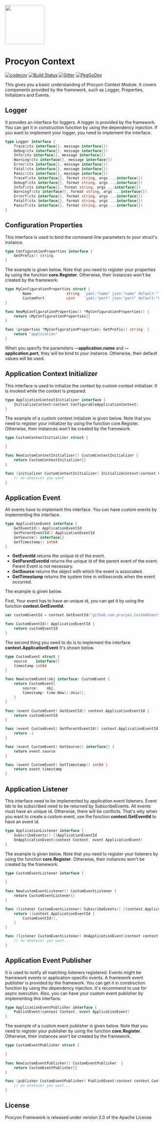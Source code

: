 <img src="https://procyon-projects.github.io/img/logo.png" width="128">

# Procyon Context
[![codecov](https://codecov.io/gh/procyon-projects/procyon-context/branch/master/graph/badge.svg?token=8Q2DVS1SZX)](https://codecov.io/gh/procyon-projects/procyon-context)
[![Build Status](https://travis-ci.com/procyon-projects/procyon-context.svg?branch=master)](https://travis-ci.com/procyon-projects/procyon-context)
[![Gitter](https://badges.gitter.im/procyon-projects/community.svg)](https://gitter.im/procyon-projects/community?utm_source=badge&utm_medium=badge&utm_campaign=pr-badge)
[![PkgGoDev](https://pkg.go.dev/badge/procyon-projects/procyon)](https://pkg.go.dev/github.com/procyon-projects/procyon-context)

This gives you a basic understanding of Procyon Context Module. It covers
components provided by the framework, such as Logger, Properties, Initializers and Events.

## Logger
It provides an interface for loggers. A logger is provided by the framework.
You can get it in construction function by using the dependency injection.
If you want to implement your logger, you need to implement the interface.

```go
type Logger interface {
	Trace(ctx interface{}, message interface{})
	Debug(ctx interface{}, message interface{})
	Info(ctx interface{}, message interface{})
	Warning(ctx interface{}, message interface{})
	Error(ctx interface{}, message interface{})
	Fatal(ctx interface{}, message interface{})
	Panic(ctx interface{}, message interface{})
	Tracef(ctx interface{}, format string, args ...interface{})
	Debugf(ctx interface{}, format string, args ...interface{})
	Infof(ctx interface{}, format string, args ...interface{})
	Warningf(ctx interface{}, format string, args ...interface{})
	Errorf(ctx interface{}, format string, args ...interface{})
	Fatalf(ctx interface{}, format string, args ...interface{})
	Panicf(ctx interface{}, format string, args ...interface{})
}
```

## Configuration Properties
This interface is used to bind the command-line parameters to your struct's instance.
```go
type ConfigurationProperties interface {
	GetPrefix() string
}
```
The example is given below. Note that you need to register your properties by using the function **core.Register**.
Otherwise, their instances won't be created by the framework.
```go
type MyConfigurationProperties struct {
	    Name                string  `yaml:"name" json:"name" default:"Test Application"`
        CustomPort          uint    `yaml:"port" json:"port" default:"8090"`
}

func NewMyConfigurationProperties() *MyConfigurationProperties() {
    return &MyConfigurationProperties{}
}

func (properties *MyConfigurationProperties) GetPrefix() string  {
    return "application"
}

```
When you specify the parameters **--application.name** and **--application.port**, they will be bind to 
your instance. Otherwise, their default values will be used.

## Application Context Initializer
This interface is used to initialize the context by custom context initializer. It is invoked 
while the context is prepared. 
```go
type ApplicationContextInitializer interface {
	InitializeContext(context ConfigurableApplicationContext)
}
```
The example of a custom context initializer is given below. Note that you need to register your initializer by using the function core.Register. 
Otherwise, their instances won't be created by the framework.
```go
type CustomContextInitializer struct {

}

func NewCustomContextInitializer() CustomContextInitializer {
    return CustomContextInitializer{}
}

func (initializer CustomContextInitializer) InitializeContext(context ConfigurableApplicationContext) {
    // do whatever you want
}
```

## Application Event
All events have to implement this interface. You can have custom events by implementing
the interface. 
```go
type ApplicationEvent interface {
	GetEventId() ApplicationEventId
	GetParentEventId() ApplicationEventId
	GetSource() interface{}
	GetTimestamp() int64
}
```

* **GetEventId** returns the unique id of the event.
* **GetParentEventId** returns the unique id of the parent event of the event. Parent Event is not necessary.
* **GetSource**  returns the object with which the event is associated.
* **GetTimestamp** returns the system time in milliseconds when the event occurred.

The example is given below.

First, Your event has to have an unique id, you can get it by using the function **context.GetEventId**.

```go
var customEventId = context.GetEventId("github.com.procyon.CustomEvent")

func CustomEventId() ApplicationEventId {
	return customEventId
}
```

The second thing you need to do is to implement the interface **context.ApplicationEvent**
It's shown below.

```go
type CustomEvent struct {
	source    interface{}
	timestamp int64
}

func NewCustomEvent(obj interface) CustomEvent {
	return CustomEvent{
		source:    obj,
		timestamp: time.Now().Unix(),
	}
}

func (event CustomEvent) GetEventId() context.ApplicationEventId {
	return customEventId
}

func (event CustomEvent) GetParentEventId() context.ApplicationEventId {
	return -1
}

func (event CustomEvent) GetSource() interface{} {
	return event.source
}

func (event CustomEvent) GetTimestamp() int64 {
	return event.timestamp
}
```

## Application Listener
This interface need to be implemented by application event listeners.
Event Ids to be subscribed need to be returned by SubscribeEvents.
All events must have an unique id. Otherwise, there will be conflicts. 
That's why when you want to create a custom event, use the function **context.GetEventId**
to have an event id. 
```go
type ApplicationListener interface {
	SubscribeEvents() []ApplicationEventId
	OnApplicationEvent(context Context, event ApplicationEvent)
}
```

The example is given below. Note that you need to register your listeners by using the function **core.Register**.
Otherwise, their instances won't be created by the framework.
```go
type CustomEventListener interface {

}
	
func NewCustomEventListener() CustomEventListener {
    return CustomEventListener{}
}	

func (listener CustomEventListener) SubscribeEvents() []context.ApplicationEventId {
    return []context.ApplicationEventId {
        CustomEventId(),
    }
}

func (listener CustomEventListener) OnApplicationEvent(context context.Context, event context.ApplicationEvent) {
    // do whatever you want...
}
```

## Application Event Publisher
It is used to notify all matching listeners registered. Events might be framework events
or application-specific events. A framework event publisher is provided by the framework.
You can get it in construction function by using the dependency injection. It's recommend
to use for async execution. Also, you can have your custom event publisher by implementing
this interface.

```go
type ApplicationEventPublisher interface {
	PublishEvent(context Context, event ApplicationEvent)
}
```

The example of a custom event publisher is given below. Note that you need to register your publisher by using the function **core.Register**.
Otherwise, their instances won't be created by the framework.

```go
type CustomEventPublisher struct {
	
}

func NewCustomEventPublisher() CustomEventPublisher  {
	return CustomEventPublisher{}
}

func (publisher CustomEventPublisher) PublishEvent(context context.Context, event context.ApplicationEvent) {
    // do whatever you want...
}
```

## License
Procyon Framework is released under version 2.0 of the Apache License
